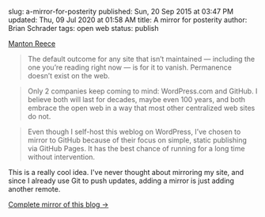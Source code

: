 slug: a-mirror-for-posterity
published: Sun, 20 Sep 2015 at 03:47 PM
updated: Thu, 09 Jul 2020 at 01:58 AM
title: A mirror for posterity
author: Brian Schrader
tags: open web
status: publish

[Manton Reece][1]

> The default outcome for any site that isn’t maintained — including the one
> you’re reading right now — is for it to vanish. Permanence doesn’t exist on
> the web.

> Only 2 companies keep coming to mind: WordPress.com and GitHub. I believe
> both will last for decades, maybe even 100 years, and both embrace the open
> web in a way that most other centralized web sites do not.

> Even though I self-host this weblog on WordPress, I’ve chosen to mirror to
> GitHub because of their focus on simple, static publishing via GitHub Pages.
> It has the best chance of running for a long time without intervention.

This is a really cool idea. I've never thought about mirroring my site, and 
since I already use Git to push updates, adding a mirror is just adding another remote. 

[Complete mirror of this blog &#8594;][1]

[1]: http://www.manton.org/2015/09/complete-mirror-of-this-blog.html
